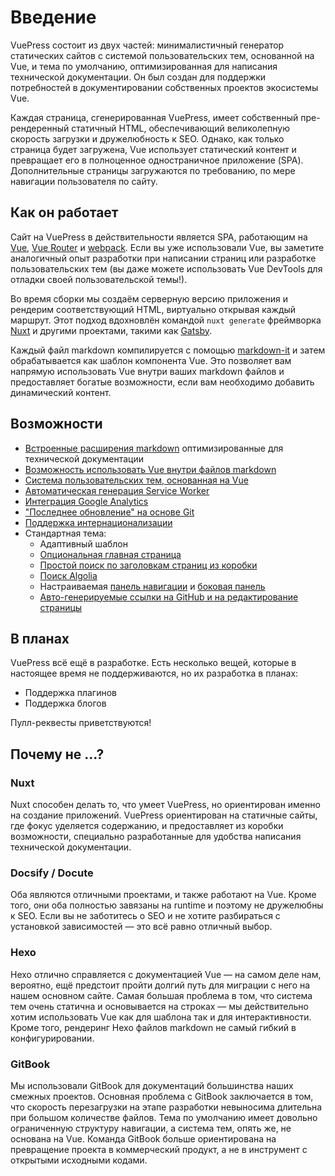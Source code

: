 # Введение

VuePress состоит из двух частей: минималистичный генератор статических сайтов с системой пользовательских тем, основанной на Vue, и тема по умолчанию, оптимизированная для написания технической документации. Он был создан для поддержки потребностей в документировании собственных проектов экосистемы Vue.

Каждая страница, сгенерированная VuePress, имеет собственный пре-рендеренный статичный HTML, обеспечивающий великолепную скорость загрузки и дружелюбность к SEO. Однако, как только страница будет загружена, Vue использует статический контент и превращает его в полноценное одностраничное приложение (SPA). Дополнительные страницы загружаются по требованию, по мере навигации пользователя по сайту.

## Как он работает

Сайт на VuePress в действительности является SPA, работающим на [Vue](http://vuejs.org/), [Vue Router](https://github.com/vuejs/vue-router) и [webpack](http://webpack.js.org/). Если вы уже использовали Vue, вы заметите аналогичный опыт разработки при написании страниц или разработке пользовательских тем (вы даже можете использовать Vue DevTools для отладки своей пользовательской темы!).

Во время сборки мы создаём серверную версию приложения и рендерим соответствующий HTML, виртуально открывая каждый маршрут. Этот подход вдохновлён командой `nuxt generate` фреймворка [Nuxt](https://nuxtjs.org/) и другими проектами, такими как [Gatsby](https://www.gatsbyjs.org/).

Каждый файл markdown компилируется с помощью [markdown-it](https://github.com/markdown-it/markdown-it) и затем обрабатывается как шаблон компонента Vue. Это позволяет вам напрямую использовать Vue внутри ваших markdown файлов и предоставляет богатые возможности, если вам необходимо добавить динамический контент.

## Возможности

- [Встроенные расширения markdown](./markdown.md) оптимизированные для технической документации
- [Возможность использовать Vue внутри файлов markdown](./using-vue.md)
- [Система пользовательских тем, основанная на Vue](./custom-themes.md)
- [Автоматическая генерация Service Worker](../config/README.md#serviceworker)
- [Интеграция Google Analytics](../config/README.md#ga)
- ["Последнее обновление" на основе Git](../default-theme-config/README.md#посnеднее-обновnение)
- [Поддержка интернационализации](./i18n.md)
- Стандартная тема:
  - Адаптивный шаблон
  - [Опциональная главная страница](../default-theme-config/README.md#гnавная-страница)
  - [Простой поиск по заголовкам страниц из коробки](../default-theme-config/README.md#встроенный-поиск)
  - [Поиск Algolia](../default-theme-config/README.md#поиск-algolia)
  - Настраиваемая [панель навигации](../default-theme-config/README.md#панеnь-навигации) и [боковая панель](../default-theme-config/README.md#боковая-панеnь)
  - [Авто-генерируемые ссылки на GitHub и на редактирование страницы](../default-theme-config/README.md#git-репозиторий-и-ссыnки-на-редактирование-страниц)

## В планах

VuePress всё ещё в разработке. Есть несколько вещей, которые в настоящее время не поддерживаются, но их разработка в планах:

- Поддержка плагинов
- Поддержка блогов

Пулл-реквесты приветствуются!

## Почему не ...?

### Nuxt

Nuxt способен делать то, что умеет VuePress, но ориентирован именно на создание приложений. VuePress ориентирован на статичные сайты, где фокус уделяется содержанию, и предоставляет из коробки возможности, специально разработанные для удобства написания технической документации.

### Docsify / Docute

Оба являются отличными проектами, и также работают на Vue. Кроме того, они оба полностью завязаны на runtime и поэтому не дружелюбны к SEO. Если вы не заботитесь о SEO и не хотите разбираться с установкой зависимостей — это всё равно отличный выбор.

### Hexo

Hexo отлично справляется с документацией Vue — на самом деле нам, вероятно, ещё предстоит пройти долгий путь для миграции с него на нашем основном сайте. Самая большая проблема в том, что система тем очень статична и основывается на строках — мы действительно хотим использовать Vue как для шаблона так и для интерактивности. Кроме того, рендеринг Hexo файлов markdown не самый гибкий в конфигурировании.

### GitBook

Мы использовали GitBook для документаций большинства наших смежных проектов. Основная проблема с GitBook заключается в том, что скорость перезагрузки на этапе разработки невыносима длительна при большом количестве файлов. Тема по умолчанию имеет довольно ограниченную структуру навигации, а система тем, опять же, не основана на Vue. Команда GitBook больше ориентирована на превращение проекта в коммерческий продукт, а не в инструмент с открытыми исходными кодами.
